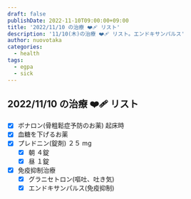 ```yaml
---
draft: false
publishDate: 2022-11-10T09:00:00+09:00
title: '2022/11/10 の治療 ❤️‍🩹 リスト'
description: '11/10(木)の治療 ❤️‍🩹 リスト。エンドキサンパルス'
author: nuovotaka
categories:
  - health
tags:
  - egpa
  - sick
---
```


## 2022/11/10 の治療 ❤️‍🩹 リスト

- [x] ボナロン(骨粗鬆症予防のお薬) 起床時
- [x] 血糖を下げるお薬
- [x] プレドニン(錠剤) ２５ mg
  - [x] 朝 ４錠
  - [x] 昼 １錠
- [x] 免疫抑制治療
  - [x] グラニセトロン(嘔吐、吐き気)
  - [x] エンドキサンパルス(免疫抑制)

